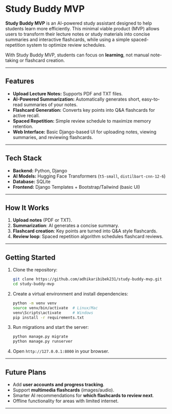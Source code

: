 
# Study Buddy MVP

**Study Buddy MVP** is an AI-powered study assistant designed to help students learn more efficiently. This minimal viable product (MVP) allows users to transform their lecture notes or study materials into concise summaries and interactive flashcards, while using a simple spaced-repetition system to optimize review schedules.

With Study Buddy MVP, students can focus on **learning**, not manual note-taking or flashcard creation.

---

## Features

* **Upload Lecture Notes:** Supports PDF and TXT files.
* **AI-Powered Summarization:** Automatically generates short, easy-to-read summaries of your notes.
* **Flashcard Generation:** Converts key points into Q\&A flashcards for active recall.
* **Spaced Repetition:** Simple review schedule to maximize memory retention.
* **Web Interface:** Basic Django-based UI for uploading notes, viewing summaries, and reviewing flashcards.

---

## Tech Stack

* **Backend:** Python, Django
* **AI Models:** Hugging Face Transformers (`t5-small`, `distilbart-cnn-12-6`)
* **Database:** SQLite
* **Frontend:** Django Templates + Bootstrap/Tailwind (basic UI)

---

## How It Works

1. **Upload notes** (PDF or TXT).
2. **Summarization**: AI generates a concise summary.
3. **Flashcard creation**: Key points are turned into Q\&A style flashcards.
4. **Review loop**: Spaced repetition algorithm schedules flashcard reviews.

---

## Getting Started

1. Clone the repository:

   ```bash
   git clone https://github.com/adhikaribibek231/study-buddy-mvp.git
   cd study-buddy-mvp
   ```
2. Create a virtual environment and install dependencies:

   ```bash
   python -m venv venv
   source venv/bin/activate  # Linux/Mac
   venv\Scripts\activate     # Windows
   pip install -r requirements.txt
   ```
3. Run migrations and start the server:

   ```bash
   python manage.py migrate
   python manage.py runserver
   ```
4. Open `http://127.0.0.1:8000` in your browser.

---

## Future Plans

* Add **user accounts and progress tracking**.
* Support **multimedia flashcards** (images/audio).
* Smarter AI recommendations for **which flashcards to review next**.
* Offline functionality for areas with limited internet.

---
